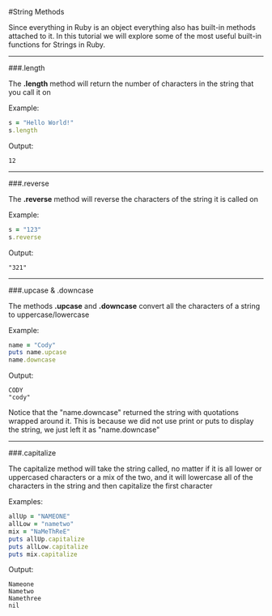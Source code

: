 #String Methods

Since everything in Ruby is an object everything also has built-in methods attached to it. In this tutorial we will explore some of the most useful built-in functions for Strings in Ruby.

***

###.length

The **.length** method will return the number of characters in the string that you call it on

Example:

```ruby
s = "Hello World!"
s.length
```

Output:

```
12
```

***

###.reverse

The **.reverse** method will reverse the characters of the string it is called on

Example:

```ruby
s = "123"
s.reverse
```

Output:

```
"321"
```

***

###.upcase & .downcase

The methods **.upcase** and **.downcase** convert all the characters of a string to uppercase/lowercase

Example:

```ruby
name = "Cody"
puts name.upcase
name.downcase
```

Output:

```
CODY
"cody"
```

Notice that the "name.downcase" returned the string with quotations wrapped around it. This is because we did not use print or puts to display the string, we just left it as "name.downcase"

***

###.capitalize

The capitalize method will take the string called, no matter if it is all lower or uppercased characters or a mix of the two, and it will lowercase all of the characters in the string and then capitalize the first character

Examples:

```ruby
allUp = "NAMEONE"
allLow = "nametwo"
mix = "NaMeThReE"
puts allUp.capitalize
puts allLow.capitalize
puts mix.capitalize
```

Output:

```
Nameone
Nametwo
Namethree
nil
```